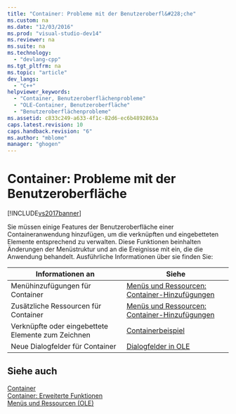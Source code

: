 ```yaml
---
title: "Container: Probleme mit der Benutzeroberfl&#228;che"
ms.custom: na
ms.date: "12/03/2016"
ms.prod: "visual-studio-dev14"
ms.reviewer: na
ms.suite: na
ms.technology: 
  - "devlang-cpp"
ms.tgt_pltfrm: na
ms.topic: "article"
dev_langs: 
  - "C++"
helpviewer_keywords: 
  - "Container, Benutzeroberflächenprobleme"
  - "OLE-Container, Benutzeroberfläche"
  - "Benutzeroberflächenprobleme"
ms.assetid: c833c249-a633-4f1c-82d6-ec6b4892863a
caps.latest.revision: 10
caps.handback.revision: "6"
ms.author: "mblome"
manager: "ghogen"
---
```

# Container: Probleme mit der Benutzeroberfl&#228;che
[!INCLUDE[vs2017banner](../assembler/inline/includes/vs2017banner.md)]

Sie müssen einige Features der Benutzeroberfläche einer Containeranwendung hinzufügen, um die verknüpften und eingebetteten Elemente entsprechend zu verwalten.  Diese Funktionen beinhalten Änderungen der Menüstruktur und an die Ereignisse mit ein, die die Anwendung behandelt.  Ausführliche Informationen über sie finden Sie:  
  
|Informationen an|Siehe|  
|----------------------|-----------|  
|Menühinzufügungen für Container|[Menüs und Ressourcen: Container\-Hinzufügungen](../mfc/menus-and-resources-container-additions.md)|  
|Zusätzliche Ressourcen für Container|[Menüs und Ressourcen: Container\-Hinzufügungen](../mfc/menus-and-resources-container-additions.md)|  
|Verknüpfte oder eingebettete Elemente zum Zeichnen|[Containerbeispiel](../top/visual-cpp-samples.md)|  
|Neue Dialogfelder für Container|[Dialogfelder in OLE](../mfc/dialog-boxes-in-ole.md)|  
  
## Siehe auch  
 [Container](../mfc/containers.md)   
 [Container: Erweiterte Funktionen](../mfc/containers-advanced-features.md)   
 [Menüs und Ressourcen \(OLE\)](../mfc/menus-and-resources-ole.md)